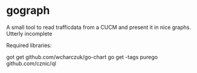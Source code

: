 # gograph
A small tool to read trafficdata from a CUCM and present it in nice graphs. Utterly incomplete

Required libraries:

got get github.com/wcharczuk/go-chart
go get -tags purego github.com/cznic/ql
